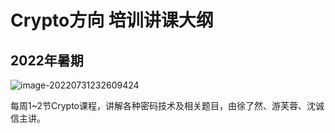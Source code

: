 # Crypto方向 培训讲课大纲

## 2022年暑期

![image-20220731232609424](https://s2.loli.net/2022/07/31/dgx3TltMRJw6YrD.png)

每周1~2节Crypto课程，讲解各种密码技术及相关题目，由徐了然、游芙蓉、沈诚信主讲。